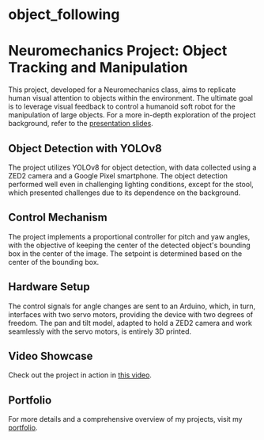# object_following
# Neuromechanics Project: Object Tracking and Manipulation

This project, developed for a Neuromechanics class, aims to replicate human visual attention to objects within the environment. The ultimate goal is to leverage visual feedback to control a humanoid soft robot for the manipulation of large objects. For a more in-depth exploration of the project background, refer to the [presentation slides](#).

## Object Detection with YOLOv8

The project utilizes YOLOv8 for object detection, with data collected using a ZED2 camera and a Google Pixel smartphone. The object detection performed well even in challenging lighting conditions, except for the stool, which presented challenges due to its dependence on the background.

## Control Mechanism

The project implements a proportional controller for pitch and yaw angles, with the objective of keeping the center of the detected object's bounding box in the center of the image. The setpoint is determined based on the center of the bounding box.

## Hardware Setup

The control signals for angle changes are sent to an Arduino, which, in turn, interfaces with two servo motors, providing the device with two degrees of freedom. The pan and tilt model, adapted to hold a ZED2 camera and work seamlessly with the servo motors, is entirely 3D printed.

## Video Showcase

Check out the project in action in [this video](https://youtu.be/zmI6Sb6QFVg).

## Portfolio

For more details and a comprehensive overview of my projects, visit my [portfolio](https://sites.google.com/view/danielcheney/portfolio/6d-pose-estimation).
